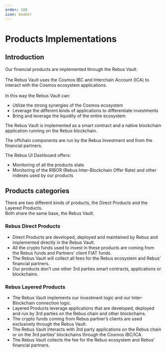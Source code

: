 ```yaml
---
order: 100
icon: beaker
---
```

# Products Implementations

## Introduction

Our financial products are implemented through the Rebus Vault.  
‍  
The Rebus Vault uses the Cosmos IBC and Interchain Account (ICA) to interact with the Cosmos ecosystem applications.  
‍  
In this way the Rebus Vault can:

* Utilize the strong synergies of the Cosmos ecosystem
* Leverage the different kinds of applications to differentiate investments
* Bring and leverage the liquidity of the entire ecosystem

The Rebus Vault is implemented as a smart contract and a native blockchain application running on the Rebus blockchain.  
  
The offchain components are run by the Rebus Investment and from the financial partners.
  
The Rebus UI Dashboard offers:

* Monitoring of all the products stats
* Monitoring of the RIBOR (Rebus Inter-Blockchain Offer Rate) and other indexes used by our products

## Products categories

There are two different kinds of products, the Direct Products and the Layered Products.  
Both share the same base, the Rebus Vault.  
  
### Rebus Direct Products

* Direct Products are developed, deployed and maintained by Rebus and implemented directly in the Rebus Vault.
* All the crypto funds used to invest in these products are coming from the Rebus funds and Partners' client FIAT funds.
* The Rebus Vault will collect all fees for the Rebus ecosystem and Rebus’ financial partners.
* Our products don’t use other 3rd parties smart contracts, applications or blockchains.
‍

### Rebus Layered Products

* The Rebus Vault implements our investment logic and our Inter-Blockchain connection logic.
* Layered Products leverage applications that are developed, deployed and run by 3rd parties on the Rebus chain and other blockchains.
* The crypto funds coming from Rebus partner’s clients are used exclusively through the Rebus Vault.
* The Rebus Vault interacts with 3rd party applications on the Rebus chain or on the 3rd parties’ blockchains through the Cosmos IBC/ICA.
* The Rebus Vault collects the fee for the Rebus ecosystem and Rebus’ financial partners.